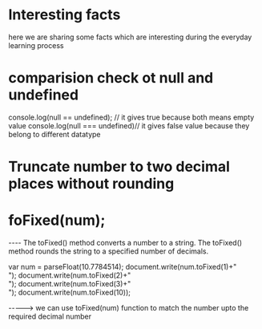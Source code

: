 # Interesting facts

here we are sharing some facts which are interesting during the everyday learning process

# comparision check ot null and undefined

console.log(null == undefined); // it gives true because both means empty value
console.log(null === undefined)// it gives false value because they belong to different datatype

# Truncate number to two decimal places without rounding

# foFixed(num);

---- The toFixed() method converts a number to a string. The toFixed() method rounds the string to a specified number of decimals.

var num = parseFloat(10.7784514);
document.write(num.toFixed(1)+"<br />");
document.write(num.toFixed(2)+"<br />");
document.write(num.toFixed(3)+"<br />");
document.write(num.toFixed(10));

-----> we can use toFixed(num) function to match the number upto the required decimal number
